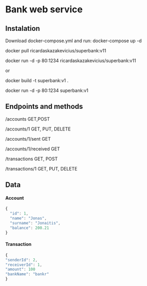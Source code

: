 # Bank web service

## Instalation
Download docker-compose.yml and run: docker-compose up -d

docker pull ricardaskazakevicius/superbank:v11

docker run -d -p 80:1234 ricardaskazakevicius/superbank:v11

or

docker build -t superbank:v1 .

docker run -d -p 80:1234 superbank:v1

## Endpoints and methods
/accounts  GET,POST

/accounts/1  GET, PUT, DELETE

/accounts/1/sent  GET

/accounts/1/received  GET

/transactions  GET, POST

/transactions/1  GET, PUT, DELETE

## Data

#### Account
```javascript
{
  "id": 1,
  "name": "Jonas",
  "surname": "Jonaitis",
  "balance": 200.21
}
```

#### Transaction
```javascript
{
"senderId": 2,
"receiverId": 1,
"amount": 100
"bankName": "bankr"
}
```
